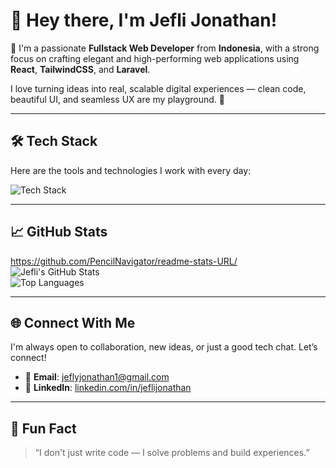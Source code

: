 # 👋 Hey there, I'm **Jefli Jonathan**!

🎯 I'm a passionate **Fullstack Web Developer** from **Indonesia**, with a strong focus on crafting elegant and high-performing web applications using **React**, **TailwindCSS**, and **Laravel**.

I love turning ideas into real, scalable digital experiences — clean code, beautiful UI, and seamless UX are my playground. 🚀

---

## 🛠️ Tech Stack

Here are the tools and technologies I work with every day:

![Tech Stack](https://skillicons.dev/icons?i=html,css,js,ts,react,tailwind,php,laravel,mysql,mongodb,nodejs,git)

---

## 📈 GitHub Stats

https://github.com/PencilNavigator/readme-stats-URL/
![Jefli's GitHub Stats](https://github.com/PencilNavigator/readme-stats-URL/api?username=jeflijonathan&show_icons=true&theme=radical&hide_border=true)  
![Top Languages](https://github.com/PencilNavigator/readme-stats-URL/api/top-langs/?username=jeflijonathan&layout=compact&theme=radical&hide_border=true)

---

## 🌐 Connect With Me

I'm always open to collaboration, new ideas, or just a good tech chat. Let’s connect!

- 📧 **Email**: [jeflyjonathan1@gmail.com](mailto:jeflyjonathan1@gmail.com)  
- 💼 **LinkedIn**: [linkedin.com/in/jeflijonathan](https://linkedin.com/in/jeflijonathan)

---

## 🧠 Fun Fact

> “I don't just write code — I solve problems and build experiences.”
